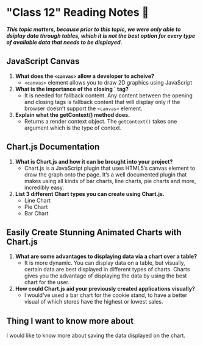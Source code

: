 # "Class 12" Reading Notes 📖

***This topic matters, because prior to this topic, we were only able to dsiplay data through tables, which it is not the best option for every type of available data that needs to be displayed.***

## JavaScript Canvas

1. **What does the `<canvas>` allow a developer to acheive?**
   - `<canvas>` element allows you to draw 2D graphics using JavaScript
2. **What is the importance of the closing `</canvas> tag?**
   - It is needed for fallback content. Any content between the opening and closing tags is fallback content that will display only if the browser doesn’t support the `<canvas>` element.
3. **Explain what the getContext() method does.**
   - Returns a render context object. The `getContext()` takes one argument which is the type of context.

## Chart.js Documentation

1. **What is Chart.js and how it can be brought into your project?**
   - Chart.js is a JavaScript plugin that uses HTML5’s canvas element to draw the graph onto the page. It’s a well documented plugin that makes using all kinds of bar charts, line charts, pie charts and more, incredibly easy.
2. **List 3 different Chart types you can create using Chart.js.**
   - Line Chart
   - Pie Chart
   - Bar Chart

## Easily Create Stunning Animated Charts with Chart.js

1. **What are some advantages to displaying data via a chart over a table?**
   - It is more dynamic. You can display data on a table, but visually, certain data are best displayed in different types of charts. Charts gives you the advantage of displaying the data by using the best chart for the user.
2. **How could Chart.js aid your previously created applications visually?**
   - I would've used a bar chart for the cookie stand, to have a better visual of which stores have the highest or lowest sales.

## Thing I want to know more about

I would like to know more about saving the data displayed on the chart. 